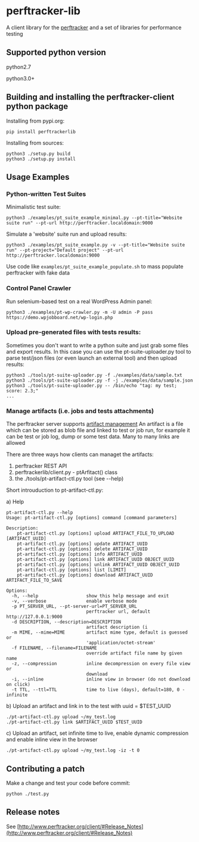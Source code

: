 # perftracker-lib
A client library for the [perftracker](https://github.com/perfguru87/perftracker) and a set of libraries for performance testing

## Supported python version

python2.7

python3.0+

## Building and installing the perftracker-client python package

Installing from pypi.org:

```
pip install perftrackerlib
```

Installing from sources:

```
python3 ./setup.py build
python3 ./setup.py install
```

## Usage Examples

### Python-written Test Suites

Minimalistic test suite:
```
python3 ./examples/pt_suite_example_minimal.py --pt-title="Website suite run" --pt-url http://perftracker.localdomain:9000
```

Simulate a 'website' suite run and upload results:
```
python3 ./examples/pt_suite_example.py -v --pt-title="Website suite run" --pt-project="Default project" --pt-url http://perftracker.localdomain:9000
```

Use code like `examples/pt_suite_example_populate.sh` to mass populate perftracker with fake data

### Control Panel Crawler

Run selenium-based test on a real WordPress Admin panel:
```
python3 ./examples/pt-wp-crawler.py -m -U admin -P pass https://demo.wpjobboard.net/wp-login.php
```

### Upload pre-generated files with tests results:

Sometimes you don't want to write a python suite and just grab some files and export results. In this case
you can use the pt-suite-uploader.py tool to parse test/json files (or even launch an external tool) and then
upload results:
```
python3 ./tools/pt-suite-uploader.py -f ./examples/data/sample.txt
python3 ./tools/pt-suite-uploader.py -f -j ./examples/data/sample.json
python3 ./tools/pt-suite-uploader.py -- /bin/echo "tag: my test; score: 2.3;"
...
```

### Manage artifacts (i.e. jobs and tests attachments)

The perftracker server supports [artifact management](https://github.com/perfguru87/perftracker)
An artifact is a file which can be stored as blob file and linked to test or job run, for example
it can be test or job log, dump or some test data. Many to many links are allowed

There are three ways how clients can managet the artifacts:
1. perftracker REST API
2. perftrackerlib/client.py - ptArfitact() class
3. the ./tools/pt-artifact-ctl.py tool (see --help)

Short introuduction to pt-artifact-ctl.py:

a) Help

```
pt-artifact-ctl.py --help
Usage: pt-artifact-ctl.py [options] command [command parameters]

Description:
    pt-artifact-ctl.py [options] upload ARTIFACT_FILE_TO_UPLOAD [ARTIFACT_UUID]
    pt-artifact-ctl.py [options] update ARTIFACT_UUID
    pt-artifact-ctl.py [options] delete ARTIFACT_UUID
    pt-artifact-ctl.py [options] info ARTIFACT_UUID
    pt-artifact-ctl.py [options] link ARTIFACT_UUID OBJECT_UUID
    pt-artifact-ctl.py [options] unlink ARTIFACT_UUID OBJECT_UUID
    pt-artifact-ctl.py [options] list [LIMIT]
    pt-artifact-ctl.py [options] download ARTIFACT_UUID ARTIFACT_FILE_TO_SAVE

Options:
  -h, --help                  show this help message and exit
  -v, --verbose               enable verbose mode
  -p PT_SERVER_URL, --pt-server-url=PT_SERVER_URL
                              perftracker url, default http://127.0.0.1:9000
  -d DESCRIPTION, --description=DESCRIPTION
                              artifact description (i
  -m MIME, --mime=MIME        artifact mime type, default is guessed or
                              'application/octet-stream'
  -f FILENAME, --filename=FILENAME
                              override artifact file name by given name
  -z, --compression           inline decompression on every file view or
                              download
  -i, --inline                inline view in browser (do not download on click)
  -t TTL, --ttl=TTL           time to live (days), default=180, 0 - infinite
```

b) Upload an artifact and link in to the test with uuid = $TEST_UUID

```
./pt-artifact-ctl.py upload ~/my_test.log
./pt-artifact-ctl.py link $ARTIFACT_UUID $TEST_UUID
```

c) Upload an artifact, set infinite time to live, enable dynamic compression and enable inline view in the browser

```
./pt-artifact-ctl.py upload ~/my_test.log -iz -t 0
```

## Contributing a patch

Make a change and test your code before commit:
```
python ./test.py
```

## Release notes

See [http://www.perftracker.org/client/#Release_Notes](http://www.perftracker.org/client/#Release_Notes)
